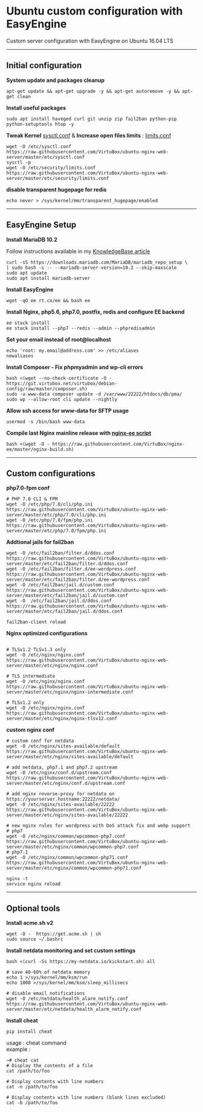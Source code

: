 
# Ubuntu custom configuration with EasyEngine

Custom server configuration with EasyEngine on Ubuntu 16.04 LTS

----

## Initial configuration

**System update and packages cleanup**

```
apt-get update && apt-get upgrade -y && apt-get autoremove -y && apt-get clean
```

**Install useful packages**  
```
sudo apt install haveged curl git unzip zip fail2ban python-pip python-setuptools htop -y
```
  
**Tweak Kernel** [sysctl.conf](https://github.com/VirtuBox/ubuntu-nginx-web-server/blob/master/etc/sysctl.conf) &
**Increase open files limits** : [limits.conf](https://github.com/VirtuBox/ubuntu-nginx-web-server/blob/master/etc/security/limits.conf)
```
wget -O /etc/sysctl.conf https://raw.githubusercontent.com/VirtuBox/ubuntu-nginx-web-server/master/etc/sysctl.conf
sysctl -p
wget -O /etc/security/limits.conf https://raw.githubusercontent.com/VirtuBox/ubuntu-nginx-web-server/master/etc/security/limits.conf
```
**disable transparent hugepage for redis**
```
echo never > /sys/kernel/mm/transparent_hugepage/enabled
```

----

## EasyEngine Setup

**Install MariaDB 10.2**  
 
Follow instructions available in my [KnowledgeBase article](https://kb.virtubox.net/knowledgebase/install-latest-mariadb-release-easyengine/) 

```
curl -sS https://downloads.mariadb.com/MariaDB/mariadb_repo_setup \
| sudo bash -s -- --mariadb-server-version=10.2 --skip-maxscale
sudo apt update
sudo apt install mariadb-server
```

**Install EasyEngine**  
```
wget -qO ee rt.cx/ee && bash ee
```
**Install Nginx, php5.6, php7.0, postfix, redis and configure EE backend**  
```
ee stack install
ee stack install --php7 --redis --admin --phpredisadmin
```

**Set your email instead of root@localhost**  
```
echo 'root: my.email@address.com' >> /etc/aliases
newaliases
```

**Install Composer - Fix phpmyadmin and wp-cli errors**  
```
bash <(wget --no-check-certificate -O - https://git.virtubox.net/virtubox/debian-config/raw/master/composer.sh)
sudo -u www-data composer update -d /var/www/22222/htdocs/db/pma/
sudo wp --allow-root cli update --nightly
```

**Allow ssh access for www-data for SFTP usage**
```
usermod -s /bin/bash www-data
```

**Compile last Nginx mainline release with [nginx-ee script](https://github.com/VirtuBox/nginx-ee)**  

```
bash <(wget -O - https://raw.githubusercontent.com/VirtuBox/nginx-ee/master/nginx-build.sh)
```
----

## Custom configurations

**php7.0-fpm conf**
```
# PHP 7.0 CLI & FPM
wget -O /etc/php/7.0/cli/php.ini https://raw.githubusercontent.com/VirtuBox/ubuntu-nginx-web-server/master/etc/php/7.0/cli/php.ini
wget -O /etc/php/7.0/fpm/php.ini https://raw.githubusercontent.com/VirtuBox/ubuntu-nginx-web-server/master/etc/php/7.0/fpm/php.ini
```

**Addtional jails for fail2ban**
```
wget -O /etc/fail2ban/filter.d/ddos.conf https://raw.githubusercontent.com/VirtuBox/ubuntu-nginx-web-server/master/etc/fail2ban/filter.d/ddos.conf
wget -O /etc/fail2ban/filter.d/ee-wordpress.conf https://raw.githubusercontent.com/VirtuBox/ubuntu-nginx-web-server/master/etc/fail2ban/filter.d/ee-wordpress.conf
wget -O /etc/fail2ban/jail.d/custom.conf https://raw.githubusercontent.com/VirtuBox/ubuntu-nginx-web-server/master/etc/fail2ban/jail.d/custom.conf
wget -O  /etc/fail2ban/jail.d/ddos.conf https://raw.githubusercontent.com/VirtuBox/ubuntu-nginx-web-server/master/etc/fail2ban/jail.d/ddos.conf

fail2ban-client reload
```

**Nginx optimized configurations**  
```

# TLSv1.2 TLSv1.3 only
wget -O /etc/nginx/nginx.conf https://raw.githubusercontent.com/VirtuBox/ubuntu-nginx-web-server/master/etc/nginx/nginx.conf

# TLS intermediate
wget -O /etc/nginx/nginx.conf https://raw.githubusercontent.com/VirtuBox/ubuntu-nginx-web-server/master/etc/nginx/nginx-intermediate.conf

# TLSv1.2 only
wget -O /etc/nginx/nginx.conf https://raw.githubusercontent.com/VirtuBox/ubuntu-nginx-web-server/master/etc/nginx/nginx-tlsv12.conf

```
**custom nginx conf**  
```
# custom conf for netdata
wget -O /etc/nginx/sites-available/default  https://raw.githubusercontent.com/VirtuBox/ubuntu-nginx-web-server/master/etc/nginx/sites-available/default

# add netdata, php7.1 and php7.2 upstream
wget -O /etc/nginx/conf.d/upstream.conf https://raw.githubusercontent.com/VirtuBox/ubuntu-nginx-web-server/master/etc/nginx/conf.d/upstream.conf

# add nginx reverse-proxy for netdata on https://yourserver.hostname:22222/netdata/
wget -O /etc/nginx/sites-available/22222 https://raw.githubusercontent.com/VirtuBox/ubuntu-nginx-web-server/master/etc/nginx/sites-available/22222

# new nginx rules for wordpress with DoS attack fix and webp support 
# php7
wget -O /etc/nginx/common/wpcommon-php7.conf https://raw.githubusercontent.com/VirtuBox/ubuntu-nginx-web-server/master/etc/nginx/common/wpcommon-php7.conf
# php7.1
wget -O /etc/nginx/common/wpcommon-php71.conf https://raw.githubusercontent.com/VirtuBox/ubuntu-nginx-web-server/master/etc/nginx/common/wpcommon-php71.conf

nginx -t
service nginx reload
```
----

## Optional tools

**Install acme.sh v2**  
```
wget -O -  https://get.acme.sh | sh
sudo source ~/.bashrc 
```

**Install netdata monitoring and set custom settings**  
```
bash <(curl -Ss https://my-netdata.io/kickstart.sh) all

# save 40-60% of netdata memory
echo 1 >/sys/kernel/mm/ksm/run
echo 1000 >/sys/kernel/mm/ksm/sleep_millisecs

# disable email notifications
wget -O /etc/netdata/health_alarm_notify.conf https://raw.githubusercontent.com/VirtuBox/ubuntu-nginx-web-server/master/etc/netdata/health_alarm_notify.conf

```

**Install cheat**
```
pip install cheat
```
usage : cheat command  
example : 
```
~# cheat cat
# Display the contents of a file
cat /path/to/foo

# Display contents with line numbers
cat -n /path/to/foo

# Display contents with line numbers (blank lines excluded)
cat -b /path/to/foo
```
